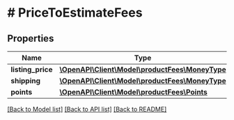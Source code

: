 # # PriceToEstimateFees

## Properties

Name | Type | Description | Notes
------------ | ------------- | ------------- | -------------
**listing_price** | [**\OpenAPI\Client\Model\productFees\MoneyType**](MoneyType.md) |  |
**shipping** | [**\OpenAPI\Client\Model\productFees\MoneyType**](MoneyType.md) |  | [optional]
**points** | [**\OpenAPI\Client\Model\productFees\Points**](Points.md) |  | [optional]

[[Back to Model list]](../../README.md#models) [[Back to API list]](../../README.md#endpoints) [[Back to README]](../../README.md)
